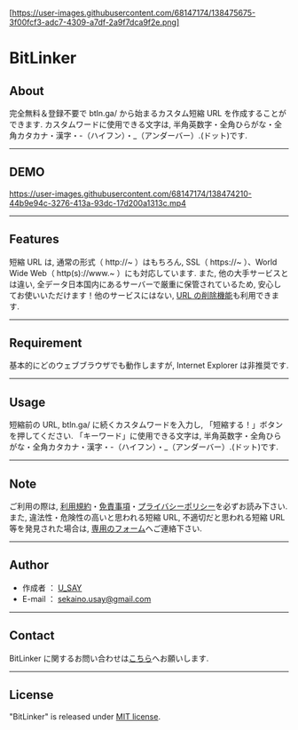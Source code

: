 [https://user-images.githubusercontent.com/68147174/138475675-3f00fcf3-adc7-4309-a7df-2a9f7dca9f2e.png]

# BitLinker

## About

完全無料＆登録不要で btln.ga/ から始まるカスタム短縮 URL を作成することができます. カスタムワードに使用できる文字は, 半角英数字・全角ひらがな・全角カタカナ・漢字・-（ハイフン）・\_（アンダーバー）.(ドット)です.

---

## DEMO

https://user-images.githubusercontent.com/68147174/138474210-44b9e94c-3276-413a-93dc-17d200a1313c.mp4

---

## Features

短縮 URL は, 通常の形式（ http://~ ）はもちろん, SSL（ https://~ ）、World Wide Web（ http(s)://www.~ ）にも対応しています.
また, 他の大手サービスとは違い, 全データ日本国内にあるサーバーで厳重に保管されているため, 安心してお使いいただけます！他のサービスにはない, [URL の削除機能](https://bitlinker.usay05.com/delete)も利用できます.

---

## Requirement

基本的にどのウェブブラウザでも動作しますが, Internet Explorer は非推奨です.

---

## Usage

短縮前の URL, btln.ga/ に続くカスタムワードを入力し, 「短縮する！」ボタンを押してください.
「キーワード」に使用できる文字は, 半角英数字・全角ひらがな・全角カタカナ・漢字・-（ハイフン）・\_（アンダーバー）.(ドット)です.

---

## Note

ご利用の際は, [利用規約](https://bitlinker.usay05.com/terms)・[免責事項](https://bitlinker.usay05.com/disclaimer)・[プライバシーポリシー](https://bitlinker.usay05.com/privacy_policy)を必ずお読み下さい.
また, 違法性・危険性の高いと思われる短縮 URL, 不適切だと思われる短縮 URL 等を発見された場合は, [専用のフォーム](https://bitlinker.usay05.com/url_report)へご連絡下さい.

---

## Author

- 作成者 ： [U_SAY](https://www.usay05.com/)
- E-mail ： [sekaino.usay@gmail.com](mailto:sekaino.usay@gmail.com)

---

## Contact

BitLinker に関するお問い合わせは[こちら](https://bitlinker.usay05.com/contact)へお願いします.

---

## License

"BitLinker" is released under [MIT license](https://en.wikipedia.org/wiki/MIT_License).
